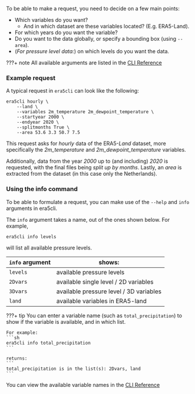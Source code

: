 To be able to make a request, you need to decide on a few main points:

- Which variables do you want?
    - And in which dataset are these variables located? (E.g. ERA5-Land).
- For which years do you want the variable?
- Do you want to the data globally, or specify a bounding box (using `--area`).
- (*For pressure level data:*) on which levels do you want the data.

???+ note
    All available arguments are listed in the [CLI Reference](reference/arguments.md)



### Example request

A typical request in `era5cli` can look like the following:

```
era5cli hourly \
    --land \
    --variables 2m_temperature 2m_dewpoint_temperature \
    --startyear 2000 \
    --endyear 2020 \
    --splitmonths True \
    --area 53.6 3.3 50.7 7.5
```

This request asks for *hourly* data of the ERA5-*Land* dataset, more specifically the *2m_temperature* and *2m_dewpoint_temperature* variables.

Additionally, data from the year *2000* up to (and including) *2020* is requested, with the final files being *split up by months*.
Lastly, an *area* is extracted from the dataset (in this case only the Netherlands).

### Using the info command

To be able to formulate a request, you can make use of the `--help` and `info`
arguments in era5cli.

The `info` argument takes a name, out of the ones shown below. For example,

```
era5cli info levels
```
will list all available pressure levels.

| `info` argument | shows: |
|-----------------|-------|
| `levels` | available pressure levels |
| `2Dvars` | available single level / 2D variables |
| `3Dvars` | available pressure level / 3D variables |
| `land` | available variables in ERA5-land |

???+ tip
    You can enter a variable name (such as `total_precipitation`) to show if the variable is available, and in which list.

    For example:
    ```sh
    era5cli info total_precipitation
    ```

    returns:
    ```
    total_precipitation is in the list(s): 2Dvars, land
    ```

You can view the available variable names in the [CLI Reference](reference/variables.md)
